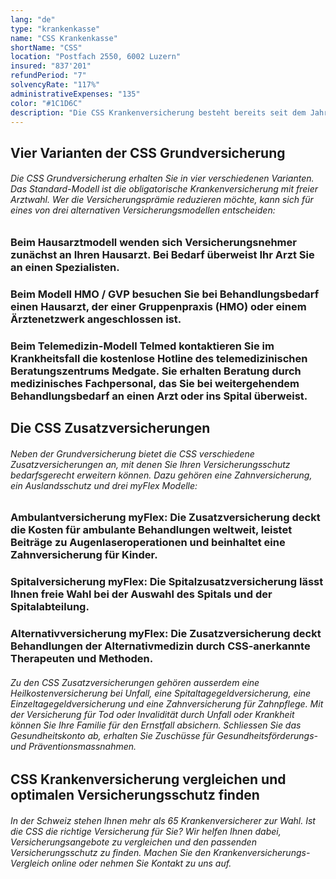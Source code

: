 ```yaml
---
lang: "de"
type: "krankenkasse"
name: "CSS Krankenkasse"
shortName: "CSS"
location: "Postfach 2550, 6002 Luzern"
insured: "837'201"
refundPeriod: "7"
solvencyRate: "117%"
administrativeExpenses: "135"
color: "#1C1D6C"
description: "Die CSS Krankenversicherung besteht bereits seit dem Jahr 1899. Die Abkürzung steht für Christlichsoziale Krankenkasse der Schweiz. Ihren Hauptsitz hat die Versicherung in Luzern. Rund 1,34 Millionen Versicherte sind Mitglied der obligatorischen Grundversicherung. Insgesamt zählt das Unternehmen 1,7 Millionen Kunden, das jährliche Prämienvolumen beträgt 6,17 Milliarden Schweizer Franken. Zur Versicherungsgruppe gehören auch die Arcosana, die Intras und die Sanagate Krankenkasse."
---
```


## Vier Varianten der CSS Grundversicherung

###### Die CSS Grundversicherung erhalten Sie in vier verschiedenen Varianten. Das Standard-Modell ist die obligatorische Krankenversicherung mit freier Arztwahl. Wer die Versicherungsprämie reduzieren möchte, kann sich für eines von drei alternativen Versicherungsmodellen entscheiden:

### Beim Hausarztmodell wenden sich Versicherungsnehmer zunächst an Ihren Hausarzt. Bei Bedarf überweist Ihr Arzt Sie an einen Spezialisten.

### Beim Modell HMO / GVP besuchen Sie bei Behandlungsbedarf einen Hausarzt, der einer Gruppenpraxis (HMO) oder einem Ärztenetzwerk angeschlossen ist.

### Beim Telemedizin-Modell Telmed kontaktieren Sie im Krankheitsfall die kostenlose Hotline des telemedizinischen Beratungszentrums Medgate. Sie erhalten Beratung durch medizinisches Fachpersonal, das Sie bei weitergehendem Behandlungsbedarf an einen Arzt oder ins Spital überweist.

## Die CSS Zusatzversicherungen

###### Neben der Grundversicherung bietet die CSS verschiedene Zusatzversicherungen an, mit denen Sie Ihren Versicherungsschutz bedarfsgerecht erweitern können. Dazu gehören eine Zahnversicherung, ein Auslandsschutz und drei myFlex Modelle:

### Ambulantversicherung myFlex: Die Zusatzversicherung deckt die Kosten für ambulante Behandlungen weltweit, leistet Beiträge zu Augenlaseroperationen und beinhaltet eine Zahnversicherung für Kinder.

### Spitalversicherung myFlex: Die Spitalzusatzversicherung lässt Ihnen freie Wahl bei der Auswahl des Spitals und der Spitalabteilung.

### Alternativversicherung myFlex: Die Zusatzversicherung deckt Behandlungen der Alternativmedizin durch CSS-anerkannte Therapeuten und Methoden.

###### Zu den CSS Zusatzversicherungen gehören ausserdem eine Heilkostenversicherung bei Unfall, eine Spitaltagegeldversicherung, eine Einzeltagegeldversicherung und eine Zahnversicherung für Zahnpflege. Mit der Versicherung für Tod oder Invalidität durch Unfall oder Krankheit können Sie Ihre Familie für den Ernstfall absichern. Schliessen Sie das Gesundheitskonto ab, erhalten Sie Zuschüsse für Gesundheitsförderungs- und Präventionsmassnahmen.

## CSS Krankenversicherung vergleichen und optimalen Versicherungsschutz finden

###### In der Schweiz stehen Ihnen mehr als 65 Krankenversicherer zur Wahl. Ist die CSS die richtige Versicherung für Sie? Wir helfen Ihnen dabei, Versicherungsangebote zu vergleichen und den passenden Versicherungsschutz zu finden. Machen Sie den Krankenversicherungs-Vergleich online oder nehmen Sie Kontakt zu uns auf.
